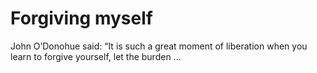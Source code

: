 Forgiving myself
==========================

John O’Donohue said: “It is such a great moment of liberation when you learn to forgive yourself, let the burden ...
